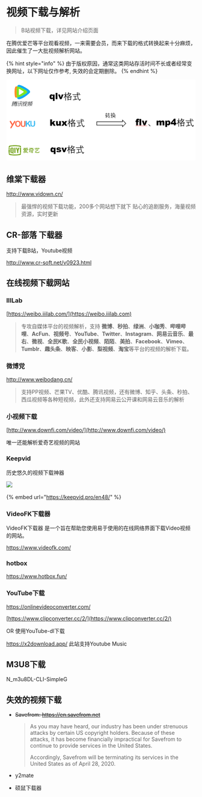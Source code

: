 # 视频下载与解析

> B站视频下载，详见网站介绍页面

在腾优爱芒等平台观看视频，一来需要会员，而来下载的格式转换起来十分麻烦，因此催生了一大批视频解析网站。

{% hint style="info" %}
由于版权原因，通常这类网站存活时间不长或者经常变换网址，以下网址仅作参考, 失效的会定期删除。
{% endhint %}

![](<../../.gitbook/assets/爱奇艺 腾讯视频 优酷格式.png>)



## 维棠下载器

http://www.vidown.cn/

> 最强悍的视频下载功能，200多个网站想下就下
> 贴心的追剧服务，海量视频资源，实时更新

## CR-部落 下载器

支持下载B站，Youtube视频

http://www.cr-soft.net/v0923.html

## 在线视频下载网站

### IIILab

[https://weibo.iiilab.com/](https://weibo.iiilab.com) 

> 专攻自媒体平台的视频解析，支持 **微博**、**秒拍**、**绿洲**、**小咖秀**、**哔哩哔哩**、**AcFun**、**视频号**、**YouTube**、**Twitter**、**Instagram**、**网易云音乐**、**最右**、**微视**、**全民K歌**、**全民小视频**、**陌陌**、**美拍**、**Facebook**、**Vimeo**、**Tumblr**、**趣头条**、**映客**、**小影**、**梨视频**、**淘宝**等平台的视频的解析下载。

### **微博党**

http://www.weibodang.cn/

> 支持PP视频、芒果TV、优酷、腾讯视频，还有微博、知乎、头条、秒拍、西瓜视频等各种短视频，此外还支持网易云公开课和网易云音乐的解析

### 小视频下载

[http://www.downfi.com/video/](http://www.downfi.com/video/)

唯一还能解析爱奇艺视频的网站

### Keepvid

历史悠久的视频下载神器

![](https://i.loli.net/2021/08/10/K3VxD7zjBUsMqcN.png)

{% embed url="https://keepvid.pro/en48/" %}

### VideoFK下载器

VideoFK下载器 是一个旨在帮助您使用易于使用的在线网络界面下载Video视频 的网站。

https://www.videofk.com/

### hotbox

https://www.hotbox.fun/

### YouTube下载

https://onlinevideoconverter.com/

[https://www.clipconverter.cc/2/](https://www.clipconverter.cc/2/)

OR 使用YouTube-dl下载

https://x2download.app/ 此站支持Youtube Music

## M3U8下载

N_m3u8DL-CLI-SimpleG

## 失效的视频下载

- ~~Savefrom: https://en.savefrom.net~~

  > As you may have heard, our industry has been under strenuous attacks by certain US copyright holders. Because of these attacks, it has become financially impractical for Savefrom to continue to provide services in the United States.
  >
  > Accordingly, Savefrom will be terminating its services in the United States as of April 28, 2020.

- y2mate

- 硕鼠下载器